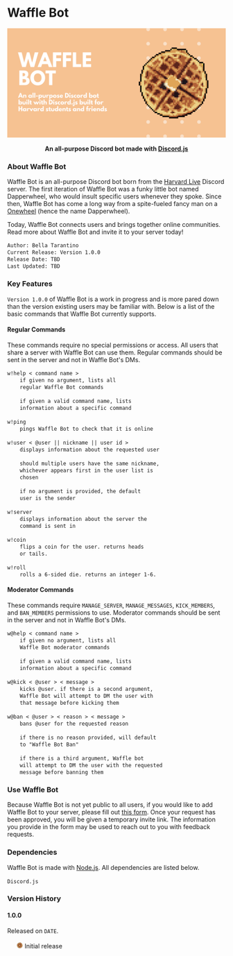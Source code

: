 # Waffle Bot 

<img src="images/banner.png"> 

<p align="center">
    <b>An all-purpose Discord bot made with <a href="https://discord.js.org/#/">Discord.js</a></b>
</p>

### About Waffle Bot 
Waffle Bot is an all-purpose Discord bot born from the [Harvard Live](https://discord.gg/harvard) Discord server.  The first iteration of Waffle Bot was a funky little bot named Dapperwheel, who would insult specific users whenever they spoke.  Since then, Waffle Bot has come a long way from a spite-fueled fancy man on a [Onewheel](https://onewheel.com/) (hence the name Dapperwheel). 

Today, Waffle Bot connects users and brings together online communities.  Read more about Waffle Bot and invite it to your server today! 

    Author: Bella Tarantino 
    Current Release: Version 1.0.0
    Release Date: TBD 
    Last Updated: TBD 


### Key Features
`Version 1.0.0` of Waffle Bot is a work in progress and is more pared down than the version existing users may be familiar with.  Below is a list of the basic commands that Waffle Bot currently supports. 

#### Regular Commands
These commands require no special permissions or access. All users that share a server with Waffle Bot can use them. Regular commands should be sent in the server and not in Waffle Bot's DMs. 
```
w!help < command name >
    if given no argument, lists all 
    regular Waffle Bot commands

    if given a valid command name, lists 
    information about a specific command

w!ping
    pings Waffle Bot to check that it is online

w!user < @user || nickname || user id >
    displays information about the requested user

    should multiple users have the same nickname,
    whichever appears first in the user list is
    chosen

    if no argument is provided, the default 
    user is the sender

w!server 
    displays information about the server the
    command is sent in 

w!coin
    flips a coin for the user. returns heads 
    or tails.

w!roll 
    rolls a 6-sided die. returns an integer 1-6.
```

#### Moderator Commands 
These commands require `MANAGE_SERVER`, `MANAGE_MESSAGES`, `KICK_MEMBERS`, and `BAN_MEMBERS` permissions to use. Moderator commands should be sent in the server and not in Waffle Bot's DMs. 
```
w@help < command name >
    if given no argument, lists all 
    Waffle Bot moderator commands

    if given a valid command name, lists 
    information about a specific command

w@kick < @user > < message >
    kicks @user. if there is a second argument,
    Waffle Bot will attempt to DM the user with 
    that message before kicking them  

w@ban < @user > < reason > < message >
    bans @user for the requested reason

    if there is no reason provided, will default
    to "Waffle Bot Ban" 

    if there is a third argument, Waffle bot
    will attempt to DM the user with the requested 
    message before banning them
```

### Use Waffle Bot
Because Waffle Bot is not yet public to all users, if you would like to add Waffle Bot to your server, please fill out [this form](https://forms.office.com/Pages/ResponsePage.aspx?id=DQSIkWdsW0yxEjajBLZtrQAAAAAAAAAAAAe__YPWX79URUlHRThLSkk0OFk2Tk5HQVEwVkFEQ1ZaSy4u). Once your request has been approved, you will be given a temporary invite link. The information you provide in the form may be used to reach out to you with feedback requests. 

### Dependencies 
Waffle Bot is made with [Node.js](https://nodejs.org/en/about/). All dependencies are listed below. 

`Discord.js`

### Version History 

#### 1.0.0
Released on `DATE`. \
\
&ensp;&ensp;&ensp;<img src="images/waffle_spin.gif" height=15px> Initial release
